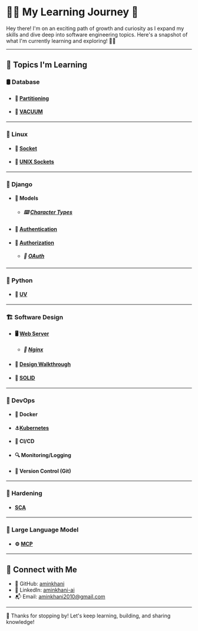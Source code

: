 # 👨‍💻 My Learning Journey 🚀

Hey there! I'm on an exciting path of growth and curiosity as I expand my skills and dive deep into software engineering topics. Here's a snapshot of what I'm currently learning and exploring! 🌱✨

---
## 🧠 Topics I'm Learning

### 🛢️ Database

- #### 🔢 [Partitioning](/Stuff/Database/Partitioning.md)
- #### 🧼 [VACUUM](/Stuff/Database/VACUUM.md)
---
### 🐧 Linux

- #### 🔌 [Socket](/Stuff/Linux/Socket.md)
- #### 🧷 [UNIX Sockets](/Stuff/Linux/UnixSockets.md)
---
### 🐍 Django

- #### 📑 Models
	- ##### ⌨️ [Character Types](/Stuff/Django/Models/CharacterTypes)
- #### 🔐 [Authentication](/Stuff/Django/Authentication.md)
- #### 🔑 [Authorization](/Stuff/Django/Authorization.md)
	- ##### 🚪 [OAuth](/Stuff/Django/OAuth.md)
---
### 🐍 Python

- #### 🚀 [UV](/Stuff/Python/UV.md)
---
### 🏗️ Software Design

- #### 🖥️ [Web Server](/Stuff/SoftwareDesign/WebServer/WebServer.md)
	- ##### 🚦 [Nginx](/Stuff/SoftwareDesign/WebServer/Nginx.md)
- #### 🧩 [Design Walkthrough](/Stuff/SoftwareDesign/DesignWalkthrough.md)
- #### 📐 [SOLID](/Stuff/SoftwareDesign/SOLID.md)
---
### 🚀 DevOps

- #### 🐳 Docker
- #### ⚓[Kubernetes](./Stuff/DevOps/Kubernetes/README.md)
- #### 🧪 CI/CD
- #### 🔍 Monitoring/Logging
- #### 🔄 Version Control (Git)
---
### 🔐 Hardening

- #### [SCA](/Stuff/Hardening/SCA.md)
---
### 🧠 Large Language Model

- #### ⚙️ [MCP](/Stuff/LLM/MCP.md)

---
## 🔗 Connect with Me

- 🐙 GitHub: [aminkhani](https://github.com/aminkhani)
- 💼 LinkedIn: [aminkhani-ai](https://linkedin.com/in/aminkhani-ai)
- 📬 Email: aminkhani2010@gmail.com
---
🚀  Thanks for stopping by! Let's keep learning, building, and sharing knowledge!
